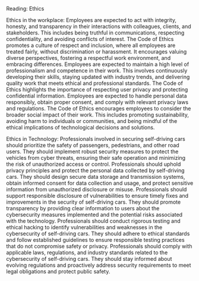 Reading: Ethics


Ethics in the workplace:
Employees are expected to act with integrity, honesty, and transparency in their interactions with colleagues, clients, and stakeholders. This includes being truthful in communications, respecting confidentiality, and avoiding conflicts of interest. The Code of Ethics promotes a culture of respect and inclusion, where all employees are treated fairly, without discrimination or harassment. It encourages valuing diverse perspectives, fostering a respectful work environment, and embracing differences. Employees are expected to maintain a high level of professionalism and competence in their work. This involves continuously developing their skills, staying updated with industry trends, and delivering quality work that meets ethical and professional standards. The Code of Ethics highlights the importance of respecting user privacy and protecting confidential information. Employees are expected to handle personal data responsibly, obtain proper consent, and comply with relevant privacy laws and regulations. The Code of Ethics encourages employees to consider the broader social impact of their work. This includes promoting sustainability, avoiding harm to individuals or communities, and being mindful of the ethical implications of technological decisions and solutions.

Ethics in Technology:
Professionals involved in securing self-driving cars should prioritize the safety of passengers, pedestrians, and other road users. They should implement robust security measures to protect the vehicles from cyber threats, ensuring their safe operation and minimizing the risk of unauthorized access or control. Professionals should uphold privacy principles and protect the personal data collected by self-driving cars. They should design secure data storage and transmission systems, obtain informed consent for data collection and usage, and protect sensitive information from unauthorized disclosure or misuse. Professionals should support responsible disclosure of vulnerabilities to ensure timely fixes and improvements in the security of self-driving cars. They should promote transparency by providing clear information to users about the cybersecurity measures implemented and the potential risks associated with the technology. Professionals should conduct rigorous testing and ethical hacking to identify vulnerabilities and weaknesses in the cybersecurity of self-driving cars. They should adhere to ethical standards and follow established guidelines to ensure responsible testing practices that do not compromise safety or privacy. Professionals should comply with applicable laws, regulations, and industry standards related to the cybersecurity of self-driving cars. They should stay informed about evolving regulations and proactively address security requirements to meet legal obligations and protect public safety.


